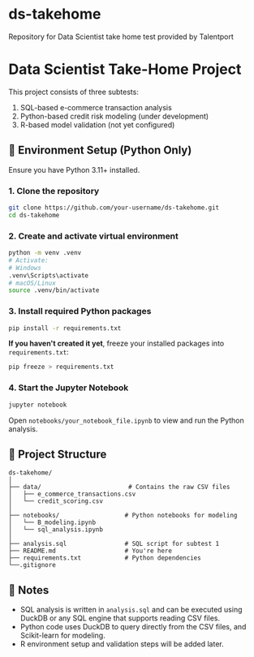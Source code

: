 # ds-takehome
Repository for Data Scientist take home test provided by Talentport

# Data Scientist Take-Home Project

This project consists of three subtests:
1. SQL-based e-commerce transaction analysis
2. Python-based credit risk modeling (under development)
3. R-based model validation (not yet configured)

## 🔧 Environment Setup (Python Only)

Ensure you have Python 3.11+ installed.

### 1. Clone the repository
```bash
git clone https://github.com/your-username/ds-takehome.git
cd ds-takehome
```

### 2. Create and activate virtual environment
```bash
python -m venv .venv
# Activate:
# Windows
.venv\Scripts\activate
# macOS/Linux
source .venv/bin/activate
```

### 3. Install required Python packages
```bash
pip install -r requirements.txt
```

**If you haven't created it yet**, freeze your installed packages into `requirements.txt`:
```bash
pip freeze > requirements.txt
```

### 4. Start the Jupyter Notebook
```bash
jupyter notebook
```

Open `notebooks/your_notebook_file.ipynb` to view and run the Python analysis.

## 📂 Project Structure

```
ds-takehome/
│
├── data/                        # Contains the raw CSV files
│   ├── e_commerce_transactions.csv
│   └── credit_scoring.csv
│
├── notebooks/                  # Python notebooks for modeling
│   └── B_modeling.ipynb
│   └── sql_analysis.ipynb
│
├── analysis.sql                # SQL script for subtest 1
├── README.md                   # You're here
├── requirements.txt            # Python dependencies
└──.gitignore 
```

## 📌 Notes

- SQL analysis is written in `analysis.sql` and can be executed using DuckDB or any SQL engine that supports reading CSV files.
- Python code uses DuckDB to query directly from the CSV files, and Scikit-learn for modeling.
- R environment setup and validation steps will be added later.
